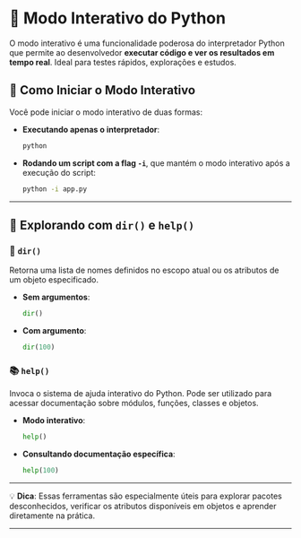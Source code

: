 

# 🐍 Modo Interativo do Python

O modo interativo é uma funcionalidade poderosa do interpretador Python que permite ao desenvolvedor **executar código e ver os resultados em tempo real**. Ideal para testes rápidos, explorações e estudos.

## 🚀 Como Iniciar o Modo Interativo

Você pode iniciar o modo interativo de duas formas:

- **Executando apenas o interpretador**:
  ```bash
  python
  ```

- **Rodando um script com a flag `-i`**, que mantém o modo interativo após a execução do script:
  ```bash
  python -i app.py
  ```

---

## 🧭 Explorando com `dir()` e `help()`

### 📂 `dir()`
Retorna uma lista de nomes definidos no escopo atual ou os atributos de um objeto especificado.

- **Sem argumentos**:
  ```python
  dir()
  ```
- **Com argumento**:
  ```python
  dir(100)
  ```

### 📚 `help()`
Invoca o sistema de ajuda interativo do Python. Pode ser utilizado para acessar documentação sobre módulos, funções, classes e objetos.

- **Modo interativo**:
  ```python
  help()
  ```
- **Consultando documentação específica**:
  ```python
  help(100)
  ```

---

💡 **Dica**: Essas ferramentas são especialmente úteis para explorar pacotes desconhecidos, verificar os atributos disponíveis em objetos e aprender diretamente na prática.

---

